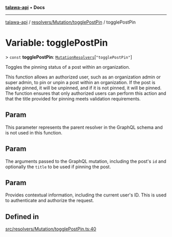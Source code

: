 [**talawa-api**](../../../../README.md) • **Docs**

***

[talawa-api](../../../../modules.md) / [resolvers/Mutation/togglePostPin](../README.md) / togglePostPin

# Variable: togglePostPin

\> `const` **togglePostPin**: [`MutationResolvers`](../../../../types/generatedGraphQLTypes/type-aliases/MutationResolvers.md)\[`"togglePostPin"`\]

Toggles the pinning status of a post within an organization.

This function allows an authorized user, such as an organization admin or super admin, to pin or unpin a post within an organization. If the post is already pinned, it will be unpinned, and if it is not pinned, it will be pinned. The function ensures that only authorized users can perform this action and that the title provided for pinning meets validation requirements.

## Param

This parameter represents the parent resolver in the GraphQL schema and is not used in this function.

## Param

The arguments passed to the GraphQL mutation, including the post's `id` and optionally the `title` to be used if pinning the post.

## Param

Provides contextual information, including the current user's ID. This is used to authenticate and authorize the request.

## Defined in

[src/resolvers/Mutation/togglePostPin.ts:40](https://github.com/PalisadoesFoundation/talawa-api/blob/fb5076f344cd74d4e51c692cbc70fc337bf1ac39/src/resolvers/Mutation/togglePostPin.ts#L40)
